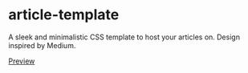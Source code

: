# article-template

A sleek and minimalistic CSS template to host your articles on. Design inspired by Medium.

[Preview](http://shivamsaigupta.github.io/article-template/)
